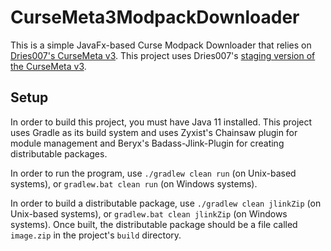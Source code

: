 # CurseMeta3ModpackDownloader
This is a simple JavaFx-based Curse Modpack Downloader that relies on
[Dries007's CurseMeta v3](https://github.com/dries007/CurseMeta). This project uses Dries007's
[staging version of the CurseMeta v3](https://staging_cursemeta.dries007.net/).

## Setup
In order to build this project, you must have Java 11 installed. This project uses Gradle as its build
system and uses Zyxist's Chainsaw plugin for module management and Beryx's Badass-Jlink-Plugin for
creating distributable packages.

In order to run the program, use
`./gradlew clean run` (on Unix-based systems), or
`gradlew.bat clean run` (on Windows systems).

In order to build a distributable package, use
`./gradlew clean jlinkZip` (on Unix-based systems), or
`gradlew.bat clean jlinkZip` (on Windows systems).
Once built, the distributable package should be a file called `image.zip` in the project's `build` directory.
